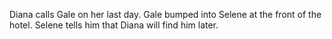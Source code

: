 Diana calls Gale on her last day. Gale bumped into Selene at the front of the hotel. Selene tells him that Diana will find him later.
